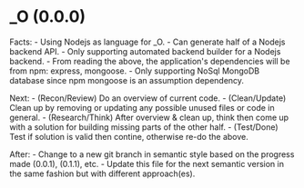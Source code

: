 # _O (0.0.0)
Facts:
    - Using Nodejs as language for _O.
    - Can generate half of a Nodejs backend API.
    - Only supporting automated backend builder for a Nodejs backend.
    - From reading the above, the application's dependencies will be from npm: express, mongoose.
    - Only supporting NoSql MongoDB database since npm mongoose is an assumption dependency.

Next:
    - (Recon/Review) Do an overview of current code.
    - (Clean/Update) Clean up by removing or updating any possible unused files or code in general. 
    - (Research/Think) After overview & clean up, think then come up with a solution for building missing parts of the other half. 
    - (Test/Done) Test if solution is valid then contine, otherwise re-do the above. 
    
After:
    - Change to a new git branch in semantic style based on the progress made (0.0.1), (0.1.1), etc. 
    - Update this file for the next semantic version in the same fashion but with different approach(es).